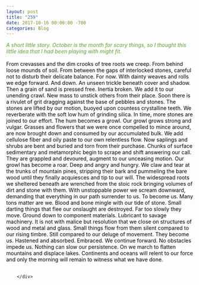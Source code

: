 ```yaml
---
layout: post
title: "259"
date: 2017-10-16 00:00:00 -700
categories: Blog
---
```


<div class="blog-content">
				<div class="paragraph"><span><em style=""><font color="#5fa233">A short little story. October is the month for scary things, so I thought this little idea that I had been playing with might fit.&nbsp;</font></em><br><br><font color="#000000">From crevasses and the dim crooks of tree roots we creep. From behind loose mounds of soil. From between the gaps of interlocked stones, careful not to disturb their delicate balance. For now. With dainty weaves and rolls we edge forward. And down. An unseen trickle beneath cover and shadow. Then a grain of sand is pressed free. Inertia broken. We add it to our unending crawl. New mass to unstick others from their place. Soon there is a rivulet of grit dragging against the base of pebbles and stones. The stones are lifted by our motion, buoyed upon countess crystalline teeth. We reverberate with the soft low hum of grinding silica. In time, more stones are joined to our effort. The hum becomes a growl. Our growl grows strong and vulgar. Grasses and flowers that we were once compelled to mince around, are now brought down and consumed by our accumulated bulk. We add cellulose fiber and oily paste to our own relentless flow. Now saplings and shrubs are bent and buried and torn from their purchase. Chunks of surface sedimentary and metamorphic begin to scrape and shift answering our call. They are grappled and devoured, augment&nbsp;to our unceasing motion. Our growl has become a roar. Deep and angry and hungry. We claw and tear at the trunks of mountain pines, stripping their bark and pummeling the bare wood until they finally acquiesces and tip to our will. The widespread roots we sheltered beneath are wrenched from the stoic rock bringing volumes of dirt and stone with them. With unstoppable power we scream downward, demanding that everything in our path surrender to us. To become us. Many tons matter are we. Blood and bone mingle with our tide of stone. Small darting things that flee our onslaught are destroyed. Far too slowly they move. Ground down to component materials. Lubricant to savage machinery. It is not with malice but resolution that we close on structures of wood and metal and glass. Small things flow from them silent compared to our rising timbre. Still compared to our deluge of movement. They become us. Hastened and absorbed. Embraced. We continue forward. No obstacles impede us. Nothing can slow our persistence. On we march to flatten mountains and displace lakes. Continents and oceans will relent to our force and only the morning will remain to witness what we have done.</font></span><br><span></span><br></div>

		</div>
        